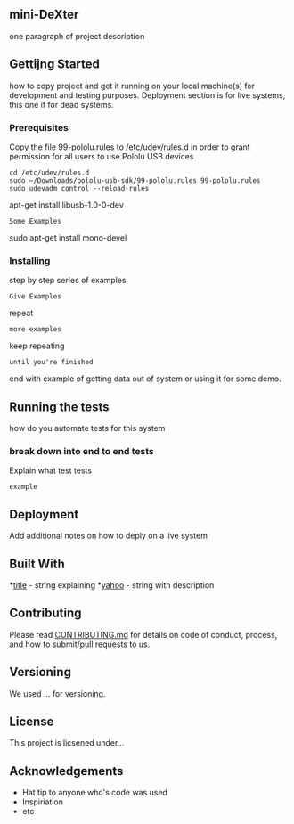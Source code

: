 ## mini-DeXter

one paragraph of project description

## Gettijng Started

how to copy project and get it running on your local machine(s) for development
and testing purposes. Deployment section is for live systems, this one if for
dead systems.

### Prerequisites

Copy the file 99-pololu.rules to /etc/udev/rules.d in order to grant permission
for all users to use Pololu USB devices
```
cd /etc/udev/rules.d
sudo ~/Downloads/pololu-usb-sdk/99-pololu.rules 99-pololu.rules
sudo udevadm control --reload-rules
```

apt-get install libusb-1.0-0-dev

```
Some Examples
```
sudo apt-get install mono-devel


### Installing
step by step series of examples
```
Give Examples
```
repeat

```
more examples
```
keep repeating
```
until you're finished
```
end with example of getting data out of system or using it for some demo.

## Running the tests
how do you automate tests for this system

### break down into end to end tests
Explain what test tests
```
example
```

## Deployment
Add additional notes on how to deply on a live system
## Built With

*[title](www.google.com) - string explaining
*[yahoo](www.yahoo.com) - string with description

## Contributing
Please read [CONTRIBUTING.md](www.google.com) for details on code of conduct,
process, and how to submit/pull requests to us.

## Versioning

We used ... for versioning.

## License
This project is licsened under...

## Acknowledgements
* Hat tip to anyone who's code was used
* Inspiriation
* etc


